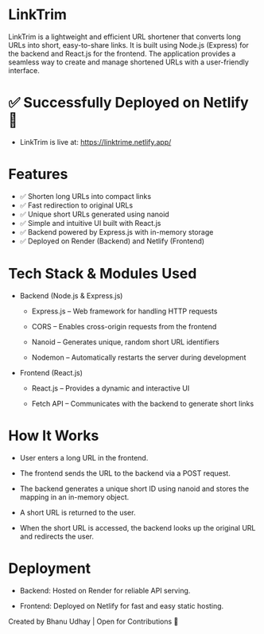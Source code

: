 # LinkTrim

LinkTrim is a lightweight and efficient URL shortener that converts long URLs into short, easy-to-share links. It is built using Node.js (Express) for the backend and React.js for the frontend. The application provides a seamless way to create and manage shortened URLs with a user-friendly interface.

# ✅ Successfully Deployed on Netlify 🎉

- LinkTrim is live at: https://linktrime.netlify.app/

# Features
- ✅ Shorten long URLs into compact links
- ✅ Fast redirection to original URLs
- ✅ Unique short URLs generated using nanoid
- ✅ Simple and intuitive UI built with React.js
- ✅ Backend powered by Express.js with in-memory storage
- ✅ Deployed on Render (Backend) and Netlify (Frontend)

# Tech Stack & Modules Used

- Backend (Node.js & Express.js)
  
    - Express.js – Web framework for handling HTTP requests

    - CORS – Enables cross-origin requests from the frontend

    - Nanoid – Generates unique, random short URL identifiers

    - Nodemon – Automatically restarts the server during development

- Frontend (React.js)
  
    - React.js – Provides a dynamic and interactive UI

    - Fetch API – Communicates with the backend to generate short links

# How It Works

- User enters a long URL in the frontend.

- The frontend sends the URL to the backend via a POST request.

- The backend generates a unique short ID using nanoid and stores the mapping in an in-memory object.

- A short URL is returned to the user.

- When the short URL is accessed, the backend looks up the original URL and redirects the user.

# Deployment

- Backend: Hosted on Render for reliable API serving.

- Frontend: Deployed on Netlify for fast and easy static hosting.

Created by Bhanu Udhay | Open for Contributions 🚀

